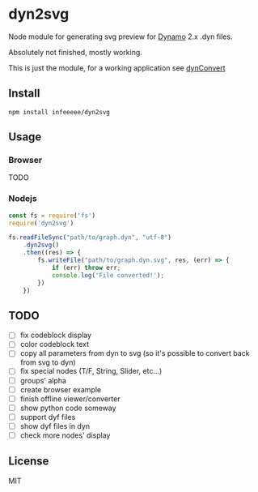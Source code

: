 # dyn2svg

Node module for generating svg preview for [Dynamo](https://dynamobim.org/) 2.x .dyn files.

Absolutely not finished, mostly working.

This is just the module, for a working application see [dynConvert](https://github.com/infeeeee/dynConvert)

## Install

```
npm install infeeeee/dyn2svg
```

## Usage

### Browser

TODO

### Nodejs

``` javascript
const fs = require('fs')
require('dyn2svg')

fs.readFileSync("path/to/graph.dyn", "utf-8")
    .dyn2svg()
    .then((res) => {
        fs.writeFile("path/to/graph.dyn.svg", res, (err) => {
            if (err) throw err;
            console.log('File converted!');
        })
    })
```

## TODO

- [ ] fix codeblock display
- [ ] color codeblock text
- [ ] copy all parameters from dyn to svg (so it's possible to convert back from svg to dyn)
- [ ] fix special nodes (T/F, String, Slider, etc...)
- [ ] groups' alpha
- [ ] create browser example
- [ ] finish offline viewer/converter
- [ ] show python code someway
- [ ] support dyf files
- [ ] show dyf files in dyn
- [ ] check more nodes' display

## License

MIT